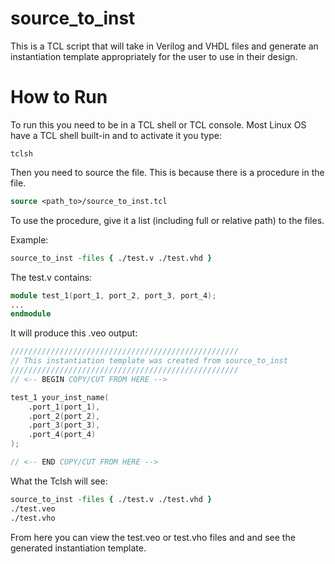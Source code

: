 source_to_inst
==============

This is a TCL script that will take in Verilog and VHDL files and generate an instantiation template appropriately for the user to use in their design.

How to Run
==========

To run this you need to be in a TCL shell or TCL console. Most Linux OS have a TCL shell built-in and to activate it you type:

```shell
tclsh
```

Then you need to source the file. This is because there is a procedure in the file.

```tcl
source <path_to>/source_to_inst.tcl
```

To use the procedure, give it a list (including full or relative path) to the files.

Example:
```tcl
source_to_inst -files { ./test.v ./test.vhd }
```

The test.v contains:
```verilog
module test_1(port_1, port_2, port_3, port_4);
...
endmodule
```

It will produce this .veo output:
```verilog
///////////////////////////////////////////////////
// This instantiation template was created from source_to_inst
///////////////////////////////////////////////////
// <-- BEGIN COPY/CUT FROM HERE -->

test_1 your_inst_name(
	.port_1(port_1),
	.port_2(port_2),
	.port_3(port_3),
	.port_4(port_4)
);

// <-- END COPY/CUT FROM HERE -->
```

What the Tclsh will see:
```tcl
source_to_inst -files { ./test.v ./test.vhd }
./test.veo
./test.vho
```

From here you can view the test.veo or test.vho files and and see the generated instantiation template.
